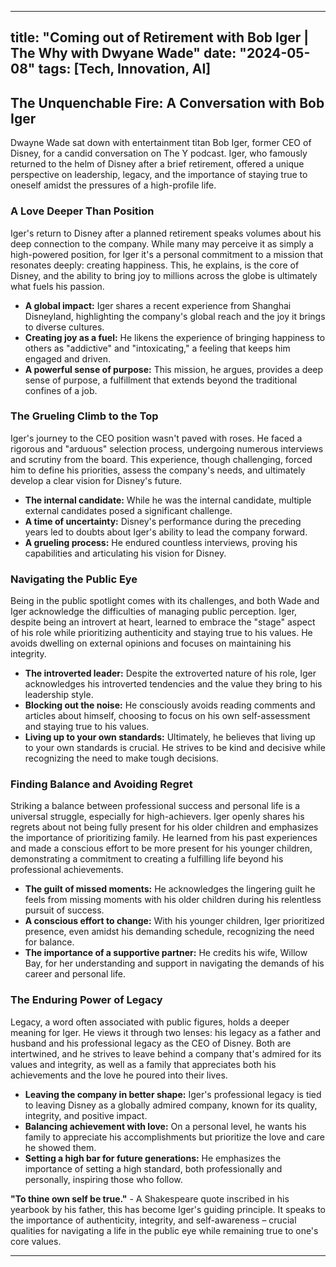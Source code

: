 
---
title: "Coming out of Retirement with Bob Iger | The Why with Dwyane Wade"
date: "2024-05-08"
tags: [Tech, Innovation, AI]
---

##  The Unquenchable Fire: A Conversation with Bob Iger

Dwayne Wade sat down with entertainment titan Bob Iger, former CEO of Disney, for a candid conversation on The Y podcast. Iger, who famously returned to the helm of Disney after a brief retirement, offered a unique perspective on leadership, legacy, and the importance of staying true to oneself amidst the pressures of a high-profile life. 

### A Love Deeper Than Position

Iger's return to Disney after a planned retirement speaks volumes about his deep connection to the company. While many may perceive it as simply a high-powered position, for Iger it's a personal commitment to a mission that resonates deeply: creating happiness. This, he explains, is the core of Disney, and the ability to bring joy to millions across the globe is ultimately what fuels his passion. 

* **A global impact:**  Iger shares a recent experience from Shanghai Disneyland, highlighting the company's global reach and the joy it brings to diverse cultures. 
* **Creating joy as a fuel:** He likens the experience of bringing happiness to others as "addictive" and "intoxicating," a feeling that keeps him engaged and driven.
* **A powerful sense of purpose:** This mission, he argues, provides a deep sense of purpose, a fulfillment that extends beyond the traditional confines of a job. 

###  The Grueling Climb to the Top

Iger's journey to the CEO position wasn't paved with roses. He faced a rigorous and "arduous" selection process, undergoing numerous interviews and scrutiny from the board. This experience, though challenging, forced him to define his priorities, assess the company's needs, and ultimately develop a clear vision for Disney's future.

* **The internal candidate:** While he was the internal candidate, multiple external candidates posed a significant challenge.
* **A time of uncertainty:** Disney's performance during the preceding years led to doubts about Iger's ability to lead the company forward.
* **A grueling process:** He endured countless interviews, proving his capabilities and articulating his vision for Disney.

### Navigating the Public Eye

Being in the public spotlight comes with its challenges, and both Wade and Iger acknowledge the difficulties of managing public perception. Iger, despite being an introvert at heart, learned to embrace the "stage" aspect of his role while prioritizing authenticity and staying true to his values. He avoids dwelling on external opinions and focuses on maintaining his integrity.

* **The introverted leader:** Despite the extroverted nature of his role, Iger acknowledges his introverted tendencies and the value they bring to his leadership style.
* **Blocking out the noise:**  He consciously avoids reading comments and articles about himself, choosing to focus on his own self-assessment and staying true to his values. 
* **Living up to your own standards:**  Ultimately, he believes that living up to your own standards is crucial. He strives to be kind and decisive while recognizing the need to make tough decisions. 

###  Finding Balance and Avoiding Regret

Striking a balance between professional success and personal life is a universal struggle, especially for high-achievers. Iger openly shares his regrets about not being fully present for his older children and emphasizes the importance of prioritizing family. He learned from his past experiences and made a conscious effort to be more present for his younger children, demonstrating a commitment to creating a fulfilling life beyond his professional achievements.

* **The guilt of missed moments:** He acknowledges the lingering guilt he feels from missing moments with his older children during his relentless pursuit of success. 
* **A conscious effort to change:** With his younger children, Iger prioritized presence, even amidst his demanding schedule, recognizing the need for balance. 
* **The importance of a supportive partner:** He credits his wife, Willow Bay, for her understanding and support in navigating the demands of his career and personal life.

### The Enduring Power of Legacy

Legacy, a word often associated with public figures, holds a deeper meaning for Iger. He views it through two lenses: his legacy as a father and husband and his professional legacy as the CEO of Disney. Both are intertwined, and he strives to leave behind a company that's admired for its values and integrity, as well as a family that appreciates both his achievements and the love he poured into their lives.

* **Leaving the company in better shape:** Iger's professional legacy is tied to leaving Disney as a globally admired company, known for its quality, integrity, and positive impact.
* **Balancing achievement with love:**  On a personal level, he wants his family to appreciate his accomplishments but prioritize the love and care he showed them.
* **Setting a high bar for future generations:**  He emphasizes the importance of setting a high standard, both professionally and personally, inspiring those who follow.

**"To thine own self be true."** - A Shakespeare quote inscribed in his yearbook by his father, this has become Iger's guiding principle. It speaks to the importance of authenticity, integrity, and self-awareness – crucial qualities for navigating a life in the public eye while remaining true to one's core values.

---
        